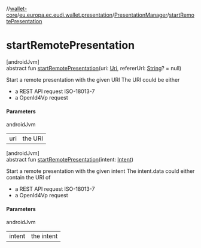 //[wallet-core](../../../index.md)/[eu.europa.ec.eudi.wallet.presentation](../index.md)/[PresentationManager](index.md)/[startRemotePresentation](start-remote-presentation.md)

# startRemotePresentation

[androidJvm]\
abstract fun [startRemotePresentation](start-remote-presentation.md)(uri: [Uri](https://developer.android.com/reference/kotlin/android/net/Uri.html), refererUrl: [String](https://kotlinlang.org/api/latest/jvm/stdlib/kotlin-stdlib/kotlin/-string/index.html)? = null)

Start a remote presentation with the given URI The URI could be either

- 
   a REST API request ISO-18013-7
- 
   a OpenId4Vp request

#### Parameters

androidJvm

| | |
|---|---|
| uri | the URI |

[androidJvm]\
abstract fun [startRemotePresentation](start-remote-presentation.md)(intent: [Intent](https://developer.android.com/reference/kotlin/android/content/Intent.html))

Start a remote presentation with the given intent The intent.data could either contain the URI of

- 
   a REST API request ISO-18013-7
- 
   a OpenId4Vp request

#### Parameters

androidJvm

| | |
|---|---|
| intent | the intent |
